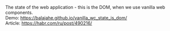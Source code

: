 The state of the web application - this is the DOM, when we use vanilla web components.
<br>
Demo: https://balajahe.github.io/vanilla_wc_state_is_dom/
<br>
Article: https://habr.com/ru/post/490216/
